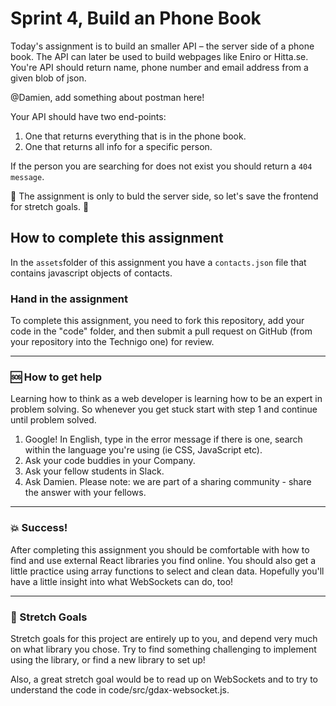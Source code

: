 # Sprint 4, Build an Phone Book

Today's assignment is to build an smaller API – the server side of a phone book. The API can later be used to build webpages like Eniro or Hitta.se. You're API should return name, phone number and email address from a given blob of json. 

@Damien, add something about postman here! 

Your API should have two end-points: 
1. One that returns everything that is in the phone book. 
1. One that returns all info for a specific person. 

If the person you are searching for does not exist you should return a `404 message`. 

:rotating_light: The assignment is only to buld the server side, so let's save the frontend for stretch goals. :rotating_light:

## How to complete this assignment

In the `assets`folder of this assignment you have a `contacts.json` file that contains javascript objects of contacts. 

### Hand in the assignment

To complete this assignment, you need to fork this repository, add your code in the "code" folder, and then submit a pull request on GitHub (from your repository into the Technigo one) for review.

---

### :sos: How to get help
Learning how to think as a web developer is learning how to be an expert in problem solving. So whenever you get stuck start with step 1 and continue until problem solved.

1. Google! In English, type in the error message if there is one, search within the language you're using (ie CSS, JavaScript etc).
2. Ask your code buddies in your Company.
3. Ask your fellow students in Slack.
4. Ask Damien. Please note: we are part of a sharing community - share the answer with your fellows.

---

### :boom: Success!

After completing this assignment you should be comfortable with how to find and use external React libraries you find online. You should also get a little practice using array functions to select and clean data. Hopefully you'll have a little insight into what WebSockets can do, too!

---

### :runner: Stretch Goals

Stretch goals for this project are entirely up to you, and depend very much on what library you chose. Try to find something challenging to implement using the library, or find a new library to set up!

Also, a great stretch goal would be to read up on WebSockets and to try to understand the code in code/src/gdax-websocket.js.
